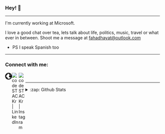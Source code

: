 ### Hey! 👋
---
I'm currently working at Microsoft. 

I love a good chat over tea, lets talk about life, politics, music, travel or what ever in between. Shoot me a message at fahadhayat@outlook.com

- PS I speak Spanish too

---
### Connect with me:

[<img align="left" alt="codeSTACKr.com" width="22px" src="https://raw.githubusercontent.com/iconic/open-iconic/master/svg/globe.svg" />][website]
<!-- [<img align="left" alt="codeSTACKr | YouTube" width="22px" src="https://cdn.jsdelivr.net/npm/simple-icons@v3/icons/youtube.svg" />][youtube] -->
<!-- [<img align="left" alt="codeSTACKr | Twitter" width="22px" src="https://cdn.jsdelivr.net/npm/simple-icons@v3/icons/twitter.svg" />][twitter] -->
[<img align="left" alt="codeSTACKr | LinkedIn" width="22px" src="https://cdn.jsdelivr.net/npm/simple-icons@v3/icons/linkedin.svg" />][linkedin]
[<img align="left" alt="codeSTACKr | Instagram" width="22px" src="https://cdn.jsdelivr.net/npm/simple-icons@v3/icons/instagram.svg" />][instagram]


[website]: https://fahadhayat.life
<!-- [twitter]: https://twitter.com/codeSTACKr -->
<!-- [youtube]: https://youtube.com/codeSTACKr -->
[instagram]: https://instagram.com/fahoodii_h
[linkedin]: https://linkedin.com/in/fahdhayat
<br />

--- 
<details>
  <summary>:zap: Github Stats</summary>

  <img align="left" alt="codeSTACKr's Github Stats" src="https://github-readme-stats.codestackr.vercel.app/api?username=businessglitch&show_icons=true&hide_border=true" />

</details>

